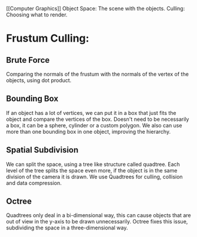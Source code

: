 [[Computer Graphics]]
Object Space: The scene with the objects.
Culling: Choosing what to render.

# Frustum Culling: 
## Brute Force
Comparing the normals of the frustum with the normals of the vertex of the objects, using dot product.

## Bounding Box
If an object has a lot of vertices, we can put it in a box that just fits the object and compare the vertices of the box.
Doesn't need to be necessarily a box, it can be a sphere, cylinder or a custom polygon.
We also can use more than one bounding box in one object, improving the hierarchy.

## Spatial Subdivision
We can split the space, using a tree like structure called quadtree. Each level of the tree splits the space even more, if the object is in the same division of the camera it is drawn.
We use Quadtrees for culling, collision and data compression.

## Octree
Quadtrees only deal in a bi-dimensional way, this can cause objects that are out of view in the y-axis to be drawn unnecessarily.
Octree fixes this issue, subdividing the space in a three-dimensional way.